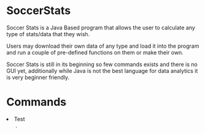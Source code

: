 # SoccerStats

<p> Soccer Stats is a Java Based program that allows the user to calculate any type of stats/data that they wish.</p>
<p> Users may download their own data of any type and load it into the program and run a couple of pre-defined functions on them or make their own.</p>
<p>Soccer Stats is still in its beginning so few commands exists and there is no GUI yet, additionally while Java is not the best language for data analytics it is very beginner friendly.</p>
<h1> Commands </h1>
<li>Test
  <ul>. </ul>
  </li>
